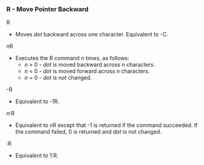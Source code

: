 ### R - Move Pointer Backward

R
- Moves *dot* backward across one character. Equivalent to -C.

*n*R
- Executes the R command *n* times, as follows:
    - *n* > 0 - *dot* is moved backward across *n* characters.
    - *n* < 0 - *dot* is moved forward across *n* characters.
    - *n* = 0 - *dot* is not changed.

-R
- Equivalent to -1R.

*n*:R
- Equivalent to *n*R except that -1 is returned if the
command succeeded. If the command failed, 0 is returned and *dot*
is not changed.

:R
- Equivalent to 1:R.
